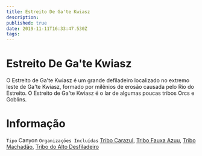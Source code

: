 ```yaml
---
title: Estreito De Ga'te Kwiasz
description: 
published: true
date: 2019-11-11T16:33:47.530Z
tags: 
---
```


<!-- SUBTITLE: Visão geral sobre Estreito De Ga'te Kwiasz -->

# Estreito De Ga'te Kwiasz
O Estreito de Ga'te Kwiasz é um grande defiladeiro localizado no extremo leste de Ga'te Kwiasz, formado por milênios de erosão causada pelo Rio do Estreito. O Estreito de Ga'te Kwiasz é o lar de algumas poucas tribos Orcs e Goblins.

# Informação
`Tipo` Canyon
`Organizações Incluídas`  [Tribo Carazul](http://localhost/faccoes/faccoes-independentes/tribo-carazul#tribo-carazul), [Tribo Fauxa Azuu](http://localhost/faccoes/faccoes-independentes/tribo-fauxa-azuu#tribo-fauxa-azuu), [Tribo Machadão](http://localhost/faccoes/faccoes-independentes/tribo-machadao#tribo-machadao), [Tribo do Alto Desfiladeiro](http://localhost/faccoes/faccoes-independentes/tribo-do-alto-desfiladeiro#tribo-do-alto-desfiladeiro)


